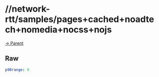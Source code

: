
# //network-rtt/samples/pages+cached+noadtech+nomedia+nocss+nojs

[→ Parent](../..)


## Raw


```yaml
p90range: 0

```

